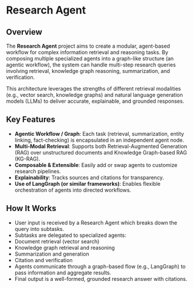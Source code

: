 # Research Agent

## Overview

The **Research Agent** project aims to create a modular, agent-based workflow for complex information retrieval and reasoning tasks. By composing multiple specialized agents into a graph-like structure (an agentic workflow), the system can handle multi-step research queries involving retrieval, knowledge graph reasoning, summarization, and verification.

This architecture leverages the strengths of different retrieval modalities (e.g., vector search, knowledge graphs) and natural language generation models (LLMs) to deliver accurate, explainable, and grounded responses.

## Key Features

- **Agentic Workflow / Graph**: Each task (retrieval, summarization, entity linking, fact-checking) is encapsulated in an independent agent node.
- **Multi-Modal Retrieval**: Supports both Retrieval-Augmented Generation (RAG) over unstructured documents and Knowledge Graph-based RAG (KG-RAG).
- **Composable & Extensible**: Easily add or swap agents to customize research pipelines.
- **Explainability**: Tracks sources and citations for transparency.
- **Use of LangGraph (or similar frameworks)**: Enables flexible orchestration of agents into directed workflows.

## How It Works

- User input is received by a Research Agent which breaks down the query into subtasks.
- Subtasks are delegated to specialized agents:
- Document retrieval (vector search)
- Knowledge graph retrieval and reasoning
- Summarization and generation
- Citation and verification
- Agents communicate through a graph-based flow (e.g., LangGraph) to pass information and aggregate results.
- Final output is a well-formed, grounded research answer with citations.